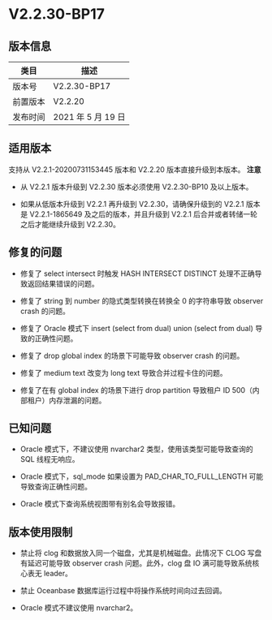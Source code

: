 V2.2.30-BP17 
=================================



版本信息 
-------------------------



|  类目  |       描述        |
|------|-----------------|
| 版本号  | V2.2.30-BP17    |
| 前置版本 | V2.2.20         |
| 发布时间 | 2021 年 5 月 19 日 |



适用版本 
-------------------------

支持从 V2.2.1-20200731153445 版本和 V2.2.20 版本直接升级到本版本。
**注意**



* 从 V2.2.1 版本升级到 V2.2.30 版本必须使用 V2.2.30-BP10 及以上版本。

  

* 如果从低版本升级到 V2.2.1 再升级到 V2.2.30，请确保升级到的 V2.2.1 版本是 V2.2.1-1865649 及之后的版本，并且升级到 V2.2.1 后合并或者转储一轮之后才能继续升级到 V2.2.30。

  




修复的问题 
--------------------------

* 修复了 select intersect 时触发 HASH INTERSECT DISTINCT 处理不正确导致返回结果错误的问题。

  

* 修复了 string 到 number 的隐式类型转换在转换全 0 的字符串导致 observer crash 的问题。

  

* 修复了 Oracle 模式下 insert (select from dual) union (select from dual) 导致的正确性问题。

  

* 修复了 drop global index 的场景下可能导致 observer crash 的问题。

  

* 修复了 medium text 改变为 long text 导致合并过程卡住的问题。

  

* 修复了在有 global index 的场景下进行 drop partition 导致租户 ID 500（内部租户）内存泄漏的问题。

  




已知问题 
-------------------------

* Oracle 模式下，不建议使用 nvarchar2 类型，使用该类型可能导致查询的 SQL 线程无响应。

  

* Oracle 模式下，sql_mode 如果设置为 PAD_CHAR_TO_FULL_LENGTH 可能导致查询正确性问题。

  

* Oracle 模式下查询系统视图带有别名会导致报错。

  




版本使用限制 
---------------------------

* 禁止将 clog 和数据放入同一个磁盘，尤其是机械磁盘。此情况下 CLOG 写盘有延迟可能导致 observer crash 问题。此外，clog 盘 IO 满可能导致系统核心表无 leader。

  

* 禁止 Oceanbase 数据库运行过程中将操作系统时间向过去回调。

  

* Oracle 模式不建议使用 nvarchar2。

  



